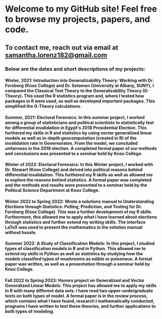 #  Welcome to my GitHub site! Feel free to browse my projects, papers, and code.  

## To contact me, reach out via email at samantha.lorenz182@gmail.com

### Below are the dates and short descriptions of my projects:

#### Winter, 2021: Introduction into Generalizability Theory: Working with Dr. Forsberg (Knox College) and Dr. Solomon (University at Albany, SUNY), I compared the Classical Test Theory to the Generalizability Theory (G-Theory). This used the R statistics program and, where I tested how packages in R were used, as well as developed important packages. This simplified the G-Theory calculations. 

#### Summer, 2021: Electoral Forensics: In this summer project, I worked among a group of statisticians and political scientists to statistically test for differential invalidation in Egypt's 2018 Presidential Election. This furthered my skills in R and statistics by using vector generalized linear models as well as in-depth geocomputation (created in R) of the invalidation rate in Governorates. From the model, we concluded unfairness in the 2018 election. A completed formal paper of our methods and conclusions was presented to a seminar held by Knox College.

#### Winter of 2022: Electoral Forensics: In this Winter project, I worked with Dr. Stewart (Knox College) and delved into political reasons behind differential invalidation. This furthered my R skills as well as allowed me to explore the reasons behind statistics. A formal paper was completed and the methods and results were presented to a seminar held by the Political Science Department at Knox College. 

#### Winter 2022 to Spring 2022: Wrote a solutions manual to Understanding Elections through Statistics: Polling, Prediction, and Testing for Dr. Forsberg (Knox College). This was a further development of my R skills. Furthermore, this allowed me to apply what I have learned about elections through statistics and further extend my writing skills. The interface LaTeX was used to present the mathematics in the solution manual without hassle. 

#### Summer 2022: A Study of Classification Models: In this project, I studied types of classification models in R and in Python. This allowed me to extend my skills in Python as well as statistics by studying how the models classified types of mushrooms as edible or poisonous. A formal paper was written, as well as a presentation through a seminar held by Knox College. 

#### Fall 2022 to Spring 2023: Honors project on Generalized and Vector Generalized Linear Models: This project has allowed me to apply my skills in R with many different data sets. I have read two upper-undergraduate texts on both types of model. A formal paper is in the review process, which contains what I have found, research I mathematically conducted, programs I have written to test these theories, and further applications to both types of modeling. 


       
